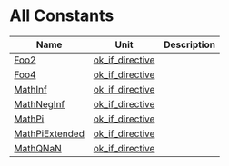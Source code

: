 # All Constants


| Name | Unit | Description |
|---|---|---|
| [Foo2](ok_if_directive.md#Foo2) | [ok_if_directive](ok_if_directive.md) |   |
| [Foo4](ok_if_directive.md#Foo4) | [ok_if_directive](ok_if_directive.md) |   |
| [MathInf](ok_if_directive.md#MathInf) | [ok_if_directive](ok_if_directive.md) |   |
| [MathNegInf](ok_if_directive.md#MathNegInf) | [ok_if_directive](ok_if_directive.md) |   |
| [MathPi](ok_if_directive.md#MathPi) | [ok_if_directive](ok_if_directive.md) |   |
| [MathPiExtended](ok_if_directive.md#MathPiExtended) | [ok_if_directive](ok_if_directive.md) |   |
| [MathQNaN](ok_if_directive.md#MathQNaN) | [ok_if_directive](ok_if_directive.md) |   |

